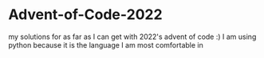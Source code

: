 # Advent-of-Code-2022
my solutions for as far as I can get with 2022's advent of code :) I am using python because it is the language I am most comfortable in
